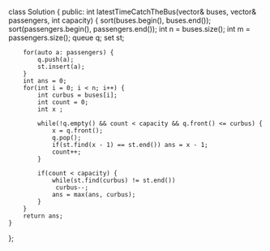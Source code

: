 class Solution {
public:
    int latestTimeCatchTheBus(vector<int>& buses, vector<int>& passengers, int capacity) {
        sort(buses.begin(), buses.end());
        sort(passengers.begin(), passengers.end());
        int n = buses.size();
        int m = passengers.size();
        queue<int> q;
        set<int> st;
        
        for(auto a: passengers) {
            q.push(a);
            st.insert(a);
        }
        int ans = 0;
        for(int i = 0; i < n; i++) {
            int curbus = buses[i];
            int count = 0;
            int x ;

            while(!q.empty() && count < capacity && q.front() <= curbus) {
                x = q.front();
                q.pop();
                if(st.find(x - 1) == st.end()) ans = x - 1;
                count++;
            }

            if(count < capacity) {
                while(st.find(curbus) != st.end())
                 curbus--;
                ans = max(ans, curbus);
            }
        }
        return ans;
    }
};